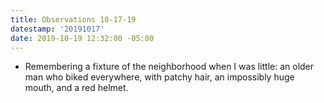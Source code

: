 ```yaml
---
title: Observations 10-17-19
datestamp: '20191017'
date: 2019-10-19 12:32:00 -05:00
---
```


- Remembering a fixture of the neighborhood when I was little: an older man who biked everywhere, with patchy hair, an impossibly huge mouth, and a red helmet.
